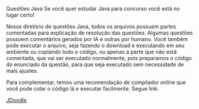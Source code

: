 Questões Java
Se você quer estudar Java para concurso você está no lugar certo! 

Nesse diretório de questões Java, todos os arquivos possuem partes comentadas para explicação de resolução das questões.
Algumas questões possuem comentários gerados por IA e outras por humano.
Você também pode executar o arquivo, seja fazendo o download e executando em seu ambiente
ou copiando todo o código, ou apenas a parte que não está comentada, que vai ser executado normalmente, pois preparamos o código
do enunciado da questão, para que seja executado sem necessidade de mais ajustes.

Para complementar, temos uma recomendação de compilador online que você pode colar o código lá e executar facilmente. Segue link:

[JDoodle](https://www.jdoodle.com/online-java-compiler)

